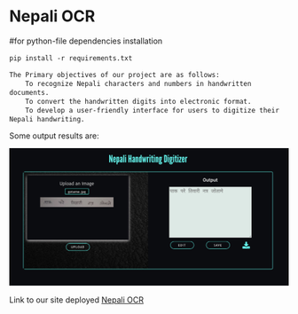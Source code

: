 # Nepali OCR



#for python-file dependencies installation
``` 
pip install -r requirements.txt
```

```
The Primary objectives of our project are as follows:
    To recognize Nepali characters and numbers in handwritten documents.
    To convert the handwritten digits into electronic format.
    To develop a user-friendly interface for users to digitize their Nepali handwriting.
```

Some output results are:

![Output Image](./output.png)

Link to our site deployed
[Nepali OCR](https://hamro-ocr.herokuapp.com/)
